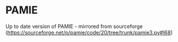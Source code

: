 # PAMIE
Up to date version of PAMIE - mirrored from sourceforge (https://sourceforge.net/p/pamie/code/20/tree/trunk/pamie3.py#l68)
